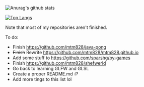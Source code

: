 ![Anurag's github stats](https://github-readme-stats.vercel.app/api?username=MTM828&show_icons=true&theme=merko)

[![Top Langs](https://github-readme-stats.vercel.app/api/top-langs/?username=MTM828&layout=compact&theme=merko)](https://github.com/anuraghazra/github-readme-stats)

Note that most of my repositories aren't finished.

To do:
- Finish https://github.com/mtm828/java-pong
- <s>Finish</s> Rewrite https://github.com/mtm828/mtm828.github.io
- Add some stuff to https://github.com/sparshg/py-games
- Finish https://github.com/mtm828/shefwerld
- Go back to learning GLFW and GLSL
- Create a proper README.md :P
- Add more tings to this list lol
